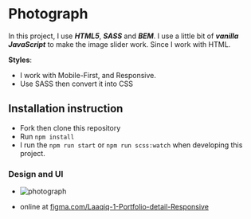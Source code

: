 # Photograph

In this project, I use **_HTML5_**, **_SASS_** and **_BEM_**. I use a little bit of **_vanilla JavaScript_** to make the image slider work. Since I work with HTML.

**Styles**:

- I work with Mobile-First, and Responsive.
- Use SASS then convert it into CSS

## Installation instruction

- Fork then clone this repository
- Run `npm install`
- I run the `npm run start` or `npm run scss:watch` when developing this project.

### Design and UI

- ![photograph](https://iili.io/KoEJbn.png)

- online at [figma.com/Laaqiq-1-Portfolio-detail-Responsive](https://www.figma.com/file/VgF87mULloYb7HZ1EMCRzU/Laaqiq-1-Portfolio-detail-Responsive?node-id=0%3A1)
